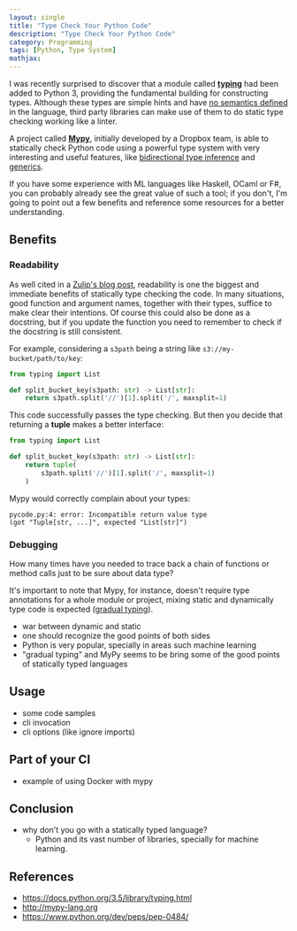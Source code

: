```yaml
---
layout: single
title: "Type Check Your Python Code"
description: "Type Check Your Python Code"
category: Programming
tags: [Python, Type System]
mathjax:
---
```


I was recently surprised to discover that a module called
[**typing**](https://docs.python.org/3.5/library/typing.html) had been added to
Python 3, providing the fundamental building for constructing types. Although
these types are simple hints and have
[no semantics defined](https://www.python.org/dev/peps/pep-0484/#abstract) in
the language, third party libraries can make use of them to do static type
checking working like a linter.

A project called [**Mypy**](http://mypy-lang.org/about.html), initially developed
by a Dropbox team, is able to statically check Python code using a powerful type
system with very interesting and useful features, like [bidirectional type
inference](https://people.mpi-sws.org/~joshua/bitype.pdf) and
[generics](http://mypy.readthedocs.io/en/latest/generics.html).

If you have some experience with ML languages like Haskell, OCaml or F#, you can
probably already see the great value of such a tool; if you don't, I'm going to
point out a few benefits and reference some resources for a better
understanding.


## Benefits

### Readability

As well cited in a
[Zulip's blog post](http://blog.zulip.org/2016/10/13/static-types-in-python-oh-mypy/),
readability is one the biggest and immediate benefits of statically type checking
the code. In many situations, good function and argument names, together with
their types, suffice to make clear their intentions. Of course this could also
be done as a docstring, but if you update the function you need to remember to
check if the docstring is still consistent.

For example, considering a `s3path` being a string like
`s3://my-bucket/path/to/key`:

```python
from typing import List

def split_bucket_key(s3path: str) -> List[str]:
    return s3path.split('//')[1].split('/', maxsplit=1)
```

This code successfully passes the type checking. But then you decide that
returning a **tuple** makes a better interface:

```python
from typing import List

def split_bucket_key(s3path: str) -> List[str]:
    return tuple(
        s3path.split('//')[1].split('/', maxsplit=1)
    )
```

Mypy would correctly complain about your types:

```
pycode.py:4: error: Incompatible return value type
(got "Tuple[str, ...]", expected "List[str]")
```


### Debugging

How many times have you needed to trace back a chain of functions or
method calls just to be sure about data type?

It's important to note that Mypy, for instance, doesn't require type annotations
for a whole module or project, mixing static and dynamically type code is
expected ([gradual typing](https://en.wikipedia.org/wiki/Gradual_typing)).

* war between dynamic and static
* one should recognize the good points of both sides
* Python is very popular, specially in areas such machine learning
* "gradual typing" and MyPy seems to be bring some of the good points of
    statically typed languages

## Usage

* some code samples
* cli invocation
* cli options (like ignore imports)

## Part of your CI

* example of using Docker with mypy


## Conclusion

* why don't you go with a statically typed language?
    * Python and its vast number of libraries, specially for machine learning.

## References

* https://docs.python.org/3.5/library/typing.html
* http://mypy-lang.org
* https://www.python.org/dev/peps/pep-0484/
